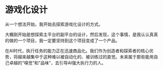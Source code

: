 # 游戏化设计

从一个想法开始，我开始去探索游戏化设计的方式。

大概刚开始是想探索主平台的副平台的设计，然后发现，这个事情，是我认认真真的做的一个项目，我一定要坚持到这个项目变成了一个产品。

在AI时代，执行任务的能力正在迅速商品化。我们作为创造者和探索者的核心优势，将越来越集中于这种难以被自动化的、被训练过的直觉。未来属于那些能用自己卓越的“嗅觉”和“品味”，去引导AI强大执行力的人。

## 
